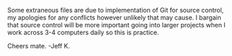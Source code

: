 Some extraneous files are due to implementation of Git for source control,
my apologies for any conflicts however unlikely that may cause. I bargain that source control
will be more important going into larger projects when I work across 3-4 computers daily so this is practice.

Cheers mate. -Jeff K.
